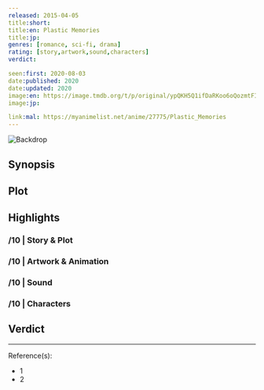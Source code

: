 ```yaml
---
released: 2015-04-05
title:short:
title:en: Plastic Memories
title:jp:
genres: [romance, sci-fi, drama]
rating: [story,artwork,sound,characters]
verdict:

seen:first: 2020-08-03
date:published: 2020
date:updated: 2020
image:en: https://image.tmdb.org/t/p/original/ypQKH5Q1ifDaRKoo6oQozmtFIvN.jpg
image:jp:

link:mal: https://myanimelist.net/anime/27775/Plastic_Memories
---
```


![Backdrop]()

## Synopsis

## Plot

## Highlights

### /10 | Story & Plot

### /10 | Artwork & Animation

### /10 | Sound

### /10 | Characters

## Verdict

<!-- SPOILERS -->

<!-- CLOSING -->

---
Reference(s):

- 1
- 2
